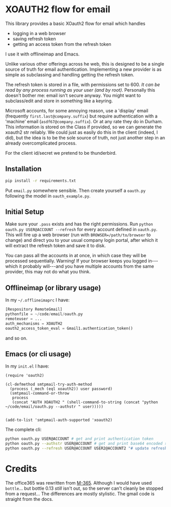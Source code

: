 # XOAUTH2 flow for email

This library provides a basic XOauth2 flow for email which handles

- logging in a web browser
- saving refresh token
- getting an access token from the refresh token

I use it with offlineimap and Emacs.

Unlike various other offerings across he web, this is designed to be a single
source of truth for email authentication. Implementing a new provider is as
simple as subclassing and handling getting the refresh token.

The refresh token is stored in a file, with permissions set to 600.  *It can be
read by any process running as your user (and by root)*.  Personally this
doesn't bother me: email isn't secure anyway.  You might want to subclass/edit
and store in something like a keyring.

Microsoft accounts, for some annoying reason, use a 'display' email (frequently
`first.last@company.suffix`) but require authentication with a 'machine' email
(`asdf67@company.suffix`). Or at any rate they do in Durham. This information is
stored on the Class if provided, so we can generate the xoauth2 str reliably. We
could just as easily do this in the client (indeed, I did), but the idea is to
be the sole source of truth, not just another step in an already overcomplicated
process.

For the client id/secret we pretend to be thunderbird.

## Installation

```bash
pip install -r requirements.txt
```
Put `email.py` somewhere sensible.  Then create yourself a `oauth.py` following
the model in `oauth_example.py`.

## Initial Setup
Make sure your `.pass` exists and has the right permissions.  Run `python
oauth.py USER@ACCOUNT --refresh` for every account defined in `oauth.py`.  This
will fire up a web browser (run with `BROWSER=/path/to/browser` to change) and
direct you to your usual company login portal, after which it will extract the
refresh token and save it to disk.

You can pass all the accounts in at once, in which case they will be processed
sequentially.  Warning!  If your browser keeps you logged in---which it probably
will---and you have multiple accounts from the same provider, this may not do
what you think.

## Offlineimap (or library usage)

In my `~/.offlineimaprc` I have:

```python
[Respository RemoteGmail]
pythonfile = ~/code/email/oauth.py
remoteuser = ...
auth_mechanisms = XOAUTH2
oauth2_access_token_eval = Gmail1.authentication_token()
```

and so on.

## Emacs (or cli usage)

In my `init.el` I have:

```elisp
(require 'oauth2)

(cl-defmethod smtpmail-try-auth-method
  (process (_mech (eql xoauth2)) user password)
  (smtpmail-command-or-throw
   process
   (concat "AUTH XOAUTH2 " (shell-command-to-string (concat "python ~/code/email/oauth.py --authstr " user)))))


(add-to-list 'smtpmail-auth-supported 'xoauth2)
```

The complete cli:

```bash
python oauth.py USER@ACCOUNT # get and print authentication token
python oauth.py --authstr USER@ACCOUNT # get and print base64 encoded str for xoauth2
python oauth.py --refresh USER@ACCOUNT USER2@ACCOUNT2 "# update refresh token for user.
```

# Credits
The office365 was rewritten from [M-365](https://github.com/UvA-FNWI/M365-IMAP).
Although I would have used `bottle`... but bottle 0.13 *still* isn't out, so the
server can't cleanly be stopped from a request... The differences are mostly
stylistic. The gmail code is straight from the docs.
